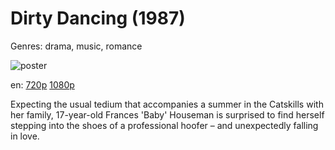 # Dirty Dancing (1987)

Genres: drama, music, romance

![poster](http://image.tmdb.org/t/p/w500/jFoktPxTtabZfh9JeDy3F78g9w7.jpg)

en:
  [720p](magnet:?xt=urn:btih:F8793C6F07027365484AD8801F5F2B805E764FC1&tr=udp://glotorrents.pw:6969/announce&tr=udp://tracker.opentrackr.org:1337/announce&tr=udp://torrent.gresille.org:80/announce&tr=udp://tracker.openbittorrent.com:80&tr=udp://tracker.coppersurfer.tk:6969&tr=udp://tracker.leechers-paradise.org:6969&tr=udp://p4p.arenabg.ch:1337&tr=udp://tracker.internetwarriors.net:1337)
  [1080p](magnet:?xt=urn:btih:836E4B580C8F79F5C13ACBA7F51D82E955C2EB93&tr=udp://glotorrents.pw:6969/announce&tr=udp://tracker.opentrackr.org:1337/announce&tr=udp://torrent.gresille.org:80/announce&tr=udp://tracker.openbittorrent.com:80&tr=udp://tracker.coppersurfer.tk:6969&tr=udp://tracker.leechers-paradise.org:6969&tr=udp://p4p.arenabg.ch:1337&tr=udp://tracker.internetwarriors.net:1337)
  


Expecting the usual tedium that accompanies a summer in the Catskills with her family, 17-year-old Frances 'Baby' Houseman is surprised to find herself stepping into the shoes of a professional hoofer – and unexpectedly falling in love.